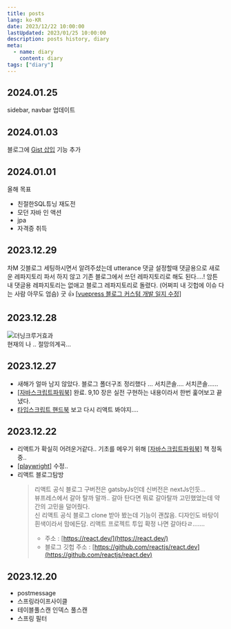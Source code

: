 ```yaml
---
title: posts
lang: ko-KR
date: 2023/12/22 10:00:00
lastUpdated: 2023/01/25 10:00:00
description: posts history, diary
meta:
  - name: diary
    content: diary
tags: ["diary"]
---
```


## 2024.01.25

sidebar, navbar 업데이트

## 2024.01.03

블로그에 [Gist 삽입](/posts/2024/vuepressGist.md) 기능 추가

## 2024.01.01

올해 목표

- 친절한SQL튜닝 재도전
- 모던 자바 인 액션
- jpa
- 자격증 취득

## 2023.12.29

차M 깃블로그 세팅하시면서 알려주셨는데 utterance 댓글 설정할때 댓글용으로 새로운 레파지토리 파서 하지 않고 기존 블로그에서 쓰던 레파지토리로 해도 된다....!
암튼 내 댓글용 레파지토리는 없애고 블로그 레파지토리로 돌렸다. (어쩌피 내 깃헙에 이슈 다는 사람 아무도 엄슴) 굿 :thumbsup: [[vuepress 블로그 커스텀 개발 일지 수정]](/posts/2022/vuepressCustomizeLog.md)

## 2023.12.28

![더닝크루거효과](~@image/20.jpg)  
현재의 나 .. 절망의계곡...

## 2023.12.27

- 새해가 얼마 남지 않았다. 블로그 폴더구조 정리했다 ... 서치콘솔.... 서치콘솔......
- [[자바스크립트파워북]](/posts/2023/자바스크립트파워북.md) 완료. 9,10 장은 실전 구현하는 내용이라서 한번 훑어보고 끝냈다.
- [타입스크립트 핸드북](https://joshua1988.github.io/ts/intro.html) 보고 다시 리액트 봐야지....

## 2023.12.22

- 리액트가 확실히 어려운거같다.. 기초를 메우기 위해 [[자바스크립트파워북]](/posts/2023/자바스크립트파워북.md) 책 정독중..
- [[playwright]](/posts/2023/playwright.md) 수정..
- 리액트 블로그탐방
  > 리액트 공식 블로그 구버전은 gatsbyJs인데 신버전은 nextJs인듯...  
  > 뷰프레스에서 갈아 탈까 말까.. 갈아 탄다면 뭐로 갈아탈까 고민했었는데 약간의 고민을 덜어줬다.  
  > 신 리액트 공식 블로그 clone 받아 봤는데 기능이 괜찮음. 디자인도 바탕이 흰색이라서 맘에든담. 리액트 프로젝트 투입 확정 나면 갈아타ㄹ.......
  >
  > - 주소 : [https://react.dev/](https://react.dev/)
  > - 블로그 깃헙 주소 : [https://github.com/reactjs/react.dev](https://github.com/reactjs/react.dev)

## 2023.12.20

- postmessage
- 스프링라이프사이클
- 테이블풀스캔 인덱스 풀스캔
- 스프링 필터
